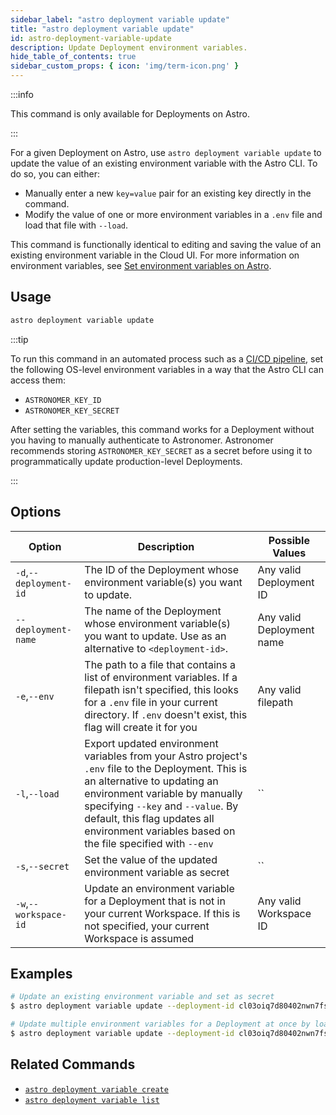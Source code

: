 ```yaml
---
sidebar_label: "astro deployment variable update"
title: "astro deployment variable update"
id: astro-deployment-variable-update
description: Update Deployment environment variables.
hide_table_of_contents: true
sidebar_custom_props: { icon: 'img/term-icon.png' }
---
```


:::info

This command is only available for Deployments on Astro.

:::

For a given Deployment on Astro, use `astro deployment variable update` to update the value of an existing environment variable with the Astro CLI. To do so, you can either:

- Manually enter a new `key=value` pair for an existing key directly in the command.
- Modify the value of one or more environment variables in a `.env` file and load that file with `--load`.

This command is functionally identical to editing and saving the value of an existing environment variable in the Cloud UI. For more information on environment variables, see [Set environment variables on Astro](manage-env-vars.md).

## Usage

```sh
astro deployment variable update
```

:::tip

To run this command in an automated process such as a [CI/CD pipeline](set-up-ci-cd.md), set the following OS-level environment variables in a way that the Astro CLI can access them:

- `ASTRONOMER_KEY_ID`
- `ASTRONOMER_KEY_SECRET`

After setting the variables, this command works for a Deployment without you having to manually authenticate to Astronomer. Astronomer recommends storing `ASTRONOMER_KEY_SECRET` as a secret before using it to programmatically update production-level Deployments.

:::

## Options

| Option                         | Description                                                                            | Possible Values                                                                |
| ------------------------------ | -------------------------------------------------------------------------------------- | ------------------------------------------------------------------------------ |
| `-d`,`--deployment-id`           |       The ID of the Deployment whose environment variable(s) you want to update.                           | Any valid Deployment ID |
| `--deployment-name` | The name of the Deployment whose environment variable(s) you want to update. Use as an alternative to `<deployment-id>`. | Any valid Deployment name                                            |
| `-e`,`--env`                  | The path to a file that contains a list of environment variables.  If a filepath isn't specified, this looks for a `.env` file in your current directory. If `.env` doesn't exist, this flag will create it for you                                                                 | Any valid filepath       |
| `-l`,`--load`    | Export updated environment variables from your Astro project's `.env` file to the Deployment. This is an alternative to updating an environment variable by manually specifying `--key` and `--value`. By default, this flag updates all environment variables based on the file specified with `--env`            |`` |
| `-s`,`--secret`    | Set the value of the updated environment variable as secret      |`` |
| `-w`,`--workspace-id`          | Update an environment variable for a Deployment that is not in your current Workspace. If this is not specified, your current Workspace is assumed           | Any valid Workspace ID

## Examples

```sh
# Update an existing environment variable and set as secret
$ astro deployment variable update --deployment-id cl03oiq7d80402nwn7fsl3dmv AIRFLOW__SECRETS__BACKEND_KWARGS=<my-new-secret-value> --secret

# Update multiple environment variables for a Deployment at once by loading them from a .env file
$ astro deployment variable update --deployment-id cl03oiq7d80402nwn7fsl3dmv --load --env .env.dev
```

## Related Commands

- [`astro deployment variable create`](cli/astro-deployment-variable-create.md)
- [`astro deployment variable list`](cli/astro-deployment-variable-list.md)
